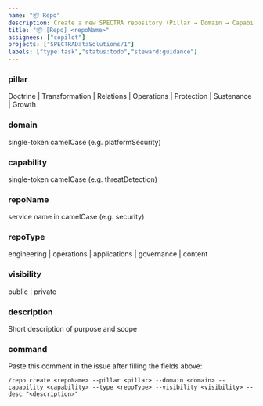 ```yaml
---
name: "📦 Repo"
description: Create a new SPECTRA repository (Pillar → Domain → Capability → Service)
title: "📦 [Repo] <repoName>"
assignees: ["copilot"]
projects: ["SPECTRADataSolutions/1"]
labels: ["type:task","status:todo","steward:guidance"]
---
```


### pillar
Doctrine | Transformation | Relations | Operations | Protection | Sustenance | Growth

### domain
single-token camelCase (e.g. platformSecurity)

### capability
single-token camelCase (e.g. threatDetection)

### repoName
service name in camelCase (e.g. security)

### repoType
engineering | operations | applications | governance | content

### visibility
public | private

### description
Short description of purpose and scope

### command
Paste this comment in the issue after filling the fields above:
```
/repo create <repoName> --pillar <pillar> --domain <domain> --capability <capability> --type <repoType> --visibility <visibility> --desc "<description>"
```
